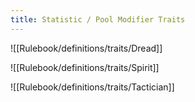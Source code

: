 ```yaml
---
title: Statistic / Pool Modifier Traits
---
```

![[Rulebook/definitions/traits/Dread]]

![[Rulebook/definitions/traits/Spirit]]

![[Rulebook/definitions/traits/Tactician]]